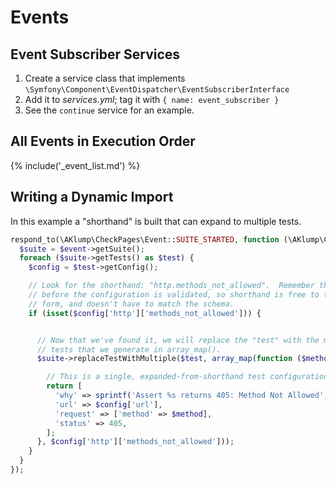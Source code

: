 <!--
id: events
-->
# Events

## Event Subscriber Services

1. Create a service class that implements `\Symfony\Component\EventDispatcher\EventSubscriberInterface`
2. Add it to _services.yml_; tag it with `{ name: event_subscriber }`
3. See the `continue` service for an example.

## All Events in Execution Order

{% include('_event_list.md') %}

## Writing a Dynamic Import

In this example a "shorthand" is built that can expand to multiple tests.

```php
respond_to(\AKlump\CheckPages\Event::SUITE_STARTED, function (\AKlump\CheckPages\Event\SuiteEventInterface $event) {
  $suite = $event->getSuite();
  foreach ($suite->getTests() as $test) {
    $config = $test->getConfig();

    // Look for the shorthand: "http.methods_not_allowed".  Remember this runs
    // before the configuration is validated, so shorthand is free to take any
    // form, and doesn't have to match the schema.
    if (isset($config['http']['methods_not_allowed'])) {


      // Now that we've found it, we will replace the "test" with the multiple
      // tests that we generate in array_map().
      $suite->replaceTestWithMultiple($test, array_map(function ($method) use ($config) {

        // This is a single, expanded-from-shorthand test configuration.
        return [
          'why' => sprintf('Assert %s returns 405: Method Not Allowed', $method),
          'url' => $config['url'],
          'request' => ['method' => $method],
          'status' => 405,
        ];
      }, $config['http']['methods_not_allowed']));
    }
  }
});
```
